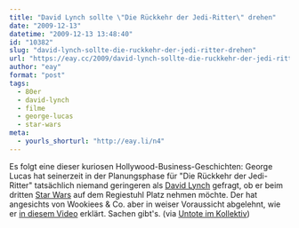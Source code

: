 ```yaml
---
title: "David Lynch sollte \"Die Rückkehr der Jedi-Ritter\" drehen"
date: "2009-12-13"
datetime: "2009-12-13 13:48:40"
id: "10382"
slug: "david-lynch-sollte-die-ruckkehr-der-jedi-ritter-drehen"
url: "https://eay.cc/2009/david-lynch-sollte-die-ruckkehr-der-jedi-ritter-drehen/"
author: "eay"
format: "post"
tags:
  - 80er
  - david-lynch
  - filme
  - george-lucas
  - star-wars
meta:
  - yourls_shorturl: "http://eay.li/n4"
---
```


Es folgt eine dieser kuriosen Hollywood-Business-Geschichten: George Lucas hat seinerzeit in der Planungsphase für "Die Rückkehr der Jedi-Ritter" tatsächlich niemand geringeren als [David Lynch](http://de.wikipedia.org/wiki/David_Lynch) gefragt, ob er beim dritten [Star Wars](//eay.cc/tag/star-wars/) auf dem Regiestuhl Platz nehmen möchte. Der hat angesichts von Wookiees & Co. aber in weiser Voraussicht abgelehnt, wie er [in diesem Video](http://www.youtube.com/watch?v=EJQ4vCu-S0U) erklärt. Sachen gibt's. (via [Untote im Kollektiv](http://www.untote.cc/2009/12/12/interview-wie-david-lynch-die-regie-fur-star-wars-ablehnte/))
